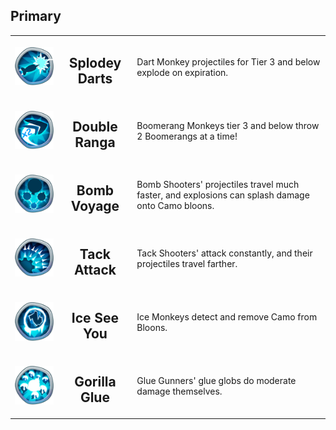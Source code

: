 <h2>Primary</h2>

<table>
    <tr>
        <td width='15%' align='center'>
            <img alt='Splodey Darts' src='/MegaKnowledges/Primary/SplodeyDarts.png'>
        </td>
        <td align='center'>
            <h2>Splodey Darts</h2>
        </td>
        <td>
            Dart Monkey projectiles for Tier 3 and below explode on expiration.
        </td>
    </tr>
    <tr>
        <td width='15%' align='center'>
            <img alt='Double Ranga' src='/MegaKnowledges/Primary/DoubleRanga.png'>
        </td>
        <td align='center'>
            <h2>Double Ranga</h2>
        </td>
        <td>
            Boomerang Monkeys tier 3 and below throw 2 Boomerangs at a time!
        </td>
    </tr>
    <tr>
        <td width='15%' align='center'>
            <img alt='Bomb Voyage' src='/MegaKnowledges/Primary/BombVoyage.png'>
        </td>
        <td align='center'>
            <h2>Bomb Voyage</h2>
        </td>
        <td>
            Bomb Shooters' projectiles travel much faster, and explosions can splash damage onto Camo bloons.
        </td>
    </tr>
    <tr>
        <td width='15%' align='center'>
            <img alt='Tack Attack' src='/MegaKnowledges/Primary/TackAttack.png'>
        </td>
        <td align='center'>
            <h2>Tack Attack</h2>
        </td>
        <td>
            Tack Shooters' attack constantly, and their projectiles travel farther.
        </td>
    </tr>
    <tr>
        <td width='15%' align='center'>
            <img alt='Ice See You' src='/MegaKnowledges/Primary/IceSeeYou.png'>
        </td>
        <td align='center'>
            <h2>Ice See You</h2>
        </td>
        <td>
            Ice Monkeys detect and remove Camo from Bloons.
        </td>
    </tr>
    <tr>
        <td width='15%' align='center'>
            <img alt='Gorilla Glue' src='/MegaKnowledges/Primary/GorillaGlue.png'>
        </td>
        <td align='center'>
            <h2>Gorilla Glue</h2>
        </td>
        <td>
            Glue Gunners' glue globs do moderate damage themselves.
        </td>
    </tr>
</table>